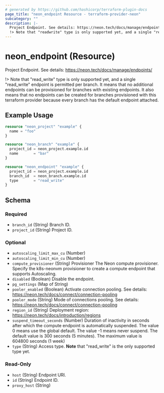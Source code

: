 ```yaml
---
# generated by https://github.com/hashicorp/terraform-plugin-docs
page_title: "neon_endpoint Resource - terraform-provider-neon"
subcategory: ""
description: |-
  Project Endpoint. See details: https://neon.tech/docs/manage/endpoints/
  !> Note that "readwrite" type is only supported yet, and a single "readwrite" endpoint is permitted per branch. It means that no additional endpoints can be provisioned for branches with existing endpoints. It also means that no endpoints can be created for branches provisioned with this terraform provider because every branch has the default endpoint attached.
---
```


# neon_endpoint (Resource)

Project Endpoint. See details: https://neon.tech/docs/manage/endpoints/

!> Note that "read_write" type is only supported yet, and a single "read_write" endpoint is permitted per branch. It means that no additional endpoints can be provisioned for branches with existing endpoints. It also means that no endpoints can be created for branches provisioned with this terraform provider because every branch has the default endpoint attached.

## Example Usage

```terraform
resource "neon_project" "example" {
  name = "foo"
}

resource "neon_branch" "example" {
  project_id = neon_project.example.id
  name       = "bar"
}

resource "neon_endpoint" "example" {
  project_id = neon_project.example.id
  branch_id  = neon_branch.example.id
  type       = "read_write"
}
```

<!-- schema generated by tfplugindocs -->
## Schema

### Required

- `branch_id` (String) Branch ID.
- `project_id` (String) Project ID.

### Optional

- `autoscaling_limit_max_cu` (Number)
- `autoscaling_limit_min_cu` (Number)
- `compute_provisioner` (String) Provisioner The Neon compute provisioner.
Specify the k8s-neonvm provisioner to create a compute endpoint that supports Autoscaling.
- `disabled` (Boolean) Disable the endpoint.
- `pg_settings` (Map of String)
- `pooler_enabled` (Boolean) Activate connection pooling.
See details: https://neon.tech/docs/connect/connection-pooling
- `pooler_mode` (String) Mode of connections pooling.
See details: https://neon.tech/docs/connect/connection-pooling
- `region_id` (String) Deployment region: https://neon.tech/docs/introduction/regions
- `suspend_timeout_seconds` (Number) Duration of inactivity in seconds after which the compute endpoint is automatically suspended.
The value 0 means use the global default.
The value -1 means never suspend. The default value is 300 seconds (5 minutes).
The maximum value is 604800 seconds (1 week)
- `type` (String) Access type. **Note** that "read_write" is the only supported type yet.

### Read-Only

- `host` (String) Endpoint URI.
- `id` (String) Endpoint ID.
- `proxy_host` (String)
